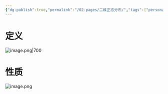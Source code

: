 ```yaml
---
{"dg-publish":true,"permalink":"/02-pages/二维正态分布/","tags":["personal/blog","概率论","概念"]}
---
```


# 定义
![image.png|700](https://yelanyanyu-img-bed.oss-cn-hangzhou.aliyuncs.com/img/blog/2024/06/20240611152559.png)

# 性质
![image.png](https://yelanyanyu-img-bed.oss-cn-hangzhou.aliyuncs.com/img/blog/2024/06/20240611152616.png)
